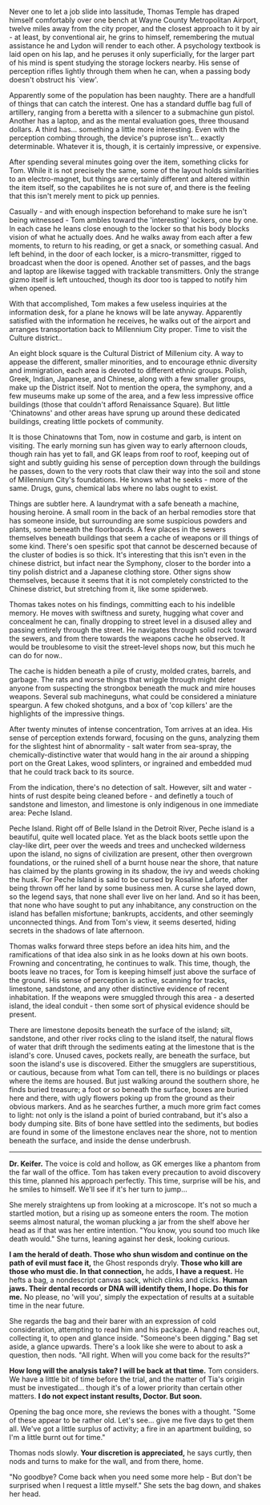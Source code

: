Never one to let a job slide into lassitude, Thomas Temple has draped himself comfortably over one bench at Wayne County Metropolitan Airport, twelve miles away from the city proper, and the closest approach to it by air - at least, by conventional air, he grins to himself, remembering the mutual assistance he and Lydon will render to each other. A psychology textbook is laid open on his lap, and he peruses it only superficially, for the larger part of his mind is spent studying the storage lockers nearby. His sense of perception rifles lightly through them when he can, when a passing body doesn't obstruct his \`view'.

Apparently some of the population has been naughty. There are a handfull of things that can catch the interest. One has a standard duffle bag full of artillery, ranging from a beretta with a silencer to a submachine gun pistol. Another has a laptop, and as the mental evaluation goes, three thousand dollars. A third has... something a little more interesting. Even with the perception combing through, the device's puprose isn't... exactly determinable. Whatever it is, though, it is certainly impressive, or expensive.

After spending several minutes going over the item, something clicks for Tom. While it is not precisely the same, some of the layout holds similarities to an electro-magnet, but things are certainly different and altered within the item itself, so the capabilites he is not sure of, and there is the feeling that this isn't merely ment to pick up pennies.

Casually - and with enough inspection beforehand to make sure he isn't being witnessed - Tom ambles toward the 'interesting' lockers, one by one. In each case he leans close enough to the locker so that his body blocks vision of what he actually does. And he walks away from each after a few moments, to return to his reading, or get a snack, or something casual. And left behind, in the door of each locker, is a micro-transmitter, rigged to broadcast when the door is opened. Another set of passes, and the bags and laptop are likewise tagged with trackable transmitters. Only the strange gizmo itself is left untouched, though its door too is tapped to notify him when opened.

With that accomplished, Tom makes a few useless inquiries at the information desk, for a plane he knows will be late anyway. Apparently satisfied with the information he receives, he walks out of the airport and arranges transportation back to Millennium City proper. Time to visit the Culture district..

An eight block square is the Cultural District of Millenium city. A way to appease the different, smaller minorities, and to encourage ethnic diversity and immigration, each area is devoted to different ethnic groups. Polish, Greek, Indian, Japanese, and Chinese, along with a few smaller groups, make up the District itself. Not to mention the opera, the symphony, and a few museums make up some of the area, and a few less impressive office buildings (those that couldn't afford Renaissance Square). But little 'Chinatowns' and other areas have sprung up around these dedicated buildings, creating little pockets of community.

It is those Chinatowns that Tom, now in costume and garb, is intent on visiting. The early morning sun has given way to early afternoon clouds, though rain has yet to fall, and GK leaps from roof to roof, keeping out of sight and subtly guiding his sense of perception down through the buildings he passes, down to the very roots that claw their way into the soil and stone of Millennium City's foundations. He knows what he seeks - more of the same. Drugs, guns, chemical labs where no labs ought to exist.

Things are subtler here. A laundrymat with a safe beneath a machine, housing heroine. A small room in the back of an herbal remodies store that has someone inside, but surrounding are some suspicious powders and plants, some beneath the floorboards. A few places in the sewers themselves beneath buildings that seem a cache of weapons or ill things of some kind. There's oen spesific spot that cannot be descerned because of the cluster of bodies is so thick. It's interesting that this isn't even in the chinese district, but infact near the Symphony, closer to the border into a tiny polish district and a Japanese clothing store. Other signs show themselves, because it seems that it is not completely constricted to the Chinese district, but stretching from it, like some spiderweb.

Thomas takes notes on his findings, committing each to his indelible memory. He moves with swiftness and surety, hugging what cover and concealment he can, finally dropping to street level in a disused alley and passing entirely through the street. He navigates through solid rock toward the sewers, and from there towards the weapons cache he observed. It would be troublesome to visit the street-level shops now, but this much he can do for now..

The cache is hidden beneath a pile of crusty, molded crates, barrels, and garbage. The rats and worse things that wriggle through might deter anyone from suspecting the strongbox beneath the muck and mire houses weapons. Several sub machineguns, what could be considered a miniature speargun. A few choked shotguns, and a box of 'cop killers' are the highlights of the impressive things.

After twenty minutes of intense concentration, Tom arrives at an idea. His sense of perception extends forward, focusing on the guns, analyzing them for the slightest hint of abnormality - salt water from sea-spray, the chemically-distinctive water that would hang in the air around a shipping port on the Great Lakes, wood splinters, or ingrained and embedded mud that he could track back to its source.

From the indication, there's no detection of salt. However, silt and water - hints of rust despite being cleaned before - and definetly a touch of sandstone and limeston, and limestone is only indigenous in one immediate area: Peche Island.

Peche Island. Right off of Belle Island in the Detroit River, Peche island is a beautiful, quite well located place. Yet as the black boots settle upon the clay-like dirt, peer over the weeds and trees and unchecked wilderness upon the island, no signs of civilization are present, other then overgrown foundations, or the ruined shell of a burnt house near the shore, that nature has claimed by the plants growing in its shadow, the ivy and weeds choking the husk. For Peche Island is said to be cursed by Rosaline Laforte, after being thrown off her land by some business men. A curse she layed down, so the legend says, that none shall ever live on her land. And so it has been, that none who have sought to put any inhabitance, any construction on the island has befallen misfortune; bankrupts, accidents, and other seemingly unconnected things. And from Tom's view, it seems deserted, hiding secrets in the shadows of late afternoon.

Thomas walks forward three steps before an idea hits him, and the ramifications of that idea also sink in as he looks down at his own boots. Frowning and concentrating, he continues to walk. This time, though, the boots leave no traces, for Tom is keeping himself just above the surface of the ground. His sense of perception is active, scanning for tracks, limestone, sandstone, and any other distinctive evidence of recent inhabitation. If the weapons were smuggled through this area - a deserted island, the ideal conduit - then some sort of physical evidence should be present.

There are limestone deposits beneath the surface of the island; silt, sandstone, and other river rocks cling to the island itself, the natural flows of water that drift through the sediments eating at the limestone that is the island's core. Unused caves, pockets really, are beneath the surface, but soon the island's use is discovered. Either the smugglers are superstitious, or cautious, because from what Tom can tell, there is no buildings or places where the items are housed. But just walking around the southern shore, he finds buried treasure; a foot or so beneath the surface, boxes are buried here and there, with ugly flowers poking up from the ground as their obvious markers. And as he searches further, a much more grim fact comes to light: not only is the island a point of buried contraband, but it's also a body dumping site. Bits of bone have settled into the sediments, but bodies are found in some of the limestone enclaves near the shore, not to mention beneath the surface, and inside the dense underbrush.

---

**Dr. Keifer.** The voice is cold and hollow, as GK emerges like a phantom from the far wall of the office. Tom has taken every precaution to avoid discovery this time, planned his approach perfectly. This time, surprise will be his, and he smiles to himself. We'll see if it's her turn to jump...

She merely straightens up from looking at a microscope. It's not so much a startled motion, but a rising up as someone enters the room. The motion seems almost natural, the woman plucking a jar from the shelf above her head as if that was her entire intention. "You know, you sound too much like death would." She turns, leaning against her desk, looking curious.

**I am the herald of death. Those who shun wisdom and continue on the path of evil must face it,** the Ghost responds dryly. **Those who kill are those who must die. In that connection,** he adds, **I have a request.** He hefts a bag, a nondescript canvas sack, which clinks and clicks. **Human jaws. Their dental records or DNA will identify them, I hope. Do this for me.** No please, no 'will you', simply the expectation of results at a suitable time in the near future.

She regards the bag and their barer with an expression of cold consideration, attempting to read him and his package. A hand reaches out, collecting it, to open and glance inside. "Someone's been digging." Bag set aside, a glance upwards. There's a look like she were to about to ask a question, then nods. "All right. When will you come back for the results?"

**How long will the analysis take? I will be back at that time.** Tom considers. We have a little bit of time before the trial, and the matter of Tia's origin must be investigated... though it's of a lower priority than certain other matters. **I do not expect instant results, Doctor. But soon.**

Opening the bag once more, she reviews the bones with a thought. "Some of these appear to be rather old. Let's see... give me five days to get them all. We've got a little surplus of activity; a fire in an apartment building, so I'm a little burnt out for time."

Thomas nods slowly. **Your discretion is appreciated,** he says curtly, then nods and turns to make for the wall, and from there, home.

"No goodbye? Come back when you need some more help - But don't be surprised when I request a little myself." She sets the bag down, and shakes her head.